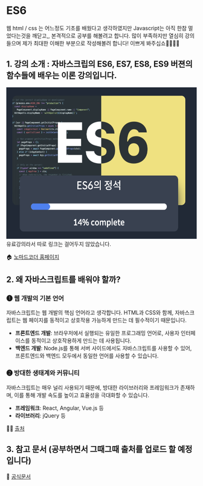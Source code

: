 # ES6

웹 html / css 는 어느정도 기초를 배웠다고 생각하였지만 Javascript는 아직 한참 멀었다는것을 깨닫고,, 본격적으로 공부를 해볼려고 합니다.
많이 부족하지만 열심히 강의 들으며 제가 최대한 이해한 부분으로 작성해볼려 합니다! 이쁘게 봐주십쇼🙇🏼🙇🏼

## 1. 강의 소개 : 자바스크립의 ES6, ES7, ES8, ES9 버젼의 함수들에 배우는 이론 강의입니다.

<div style="text-align:center;">
  <img width="800px" height="400px" src="images/nomadcorder.png" alt="노마드 코더 강의 이미지" />
</div>
유료강의라서 따로 링크는 걸어두지 않았습니다.

🏠 [노마드코더 홈페이지](https://nomadcoders.co/)

## 2. 왜 자바스크립트를 배워야 할까?

### ❶ 웹 개발의 기본 언어

자바스크립트는 웹 개발의 핵심 언어라고 생각합니다. HTML과 CSS와 함께, 자바스크립트는 웹 페이지를 동적이고 상호작용 가능하게 만드는 데 필수적이기 때문입니다.

- **프론트엔드 개발**: 브라우저에서 실행되는 유일한 프로그래밍 언어로, 사용자 인터페이스를 동적이고 상호작용하게 만드는 데 사용됩니다.
- **백엔드 개발**: Node.js를 통해 서버 사이드에서도 자바스크립트를 사용할 수 있어, 프론트엔드와 백엔드 모두에서 동일한 언어를 사용할 수 있습니다.

### ❷ 방대한 생태계와 커뮤니티

자바스크립트는 매우 널리 사용되기 때문에, 방대한 라이브러리와 프레임워크가 존재하며, 이를 통해 개발 속도를 높이고 효율성을 극대화할 수 있습니다.

- **프레임워크**: React, Angular, Vue.js 등
- **라이브러리**: jQuery 등

🤷🏼 [출처](https://seunghyun90.tistory.com/82)

## 3. 참고 문서 (공부하면서 그때그때 출처를 업로드 할 예정입니다)

📃 [공식문서](https://developer.mozilla.org/ko/docs/Web/JavaScript)
